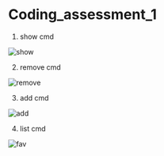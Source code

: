 # Coding_assessment_1

1) show cmd
   
![show](https://github.com/user-attachments/assets/83d5dd39-bcde-4bc0-9ca8-4eca2ca7a688)

2) remove cmd
   
![remove](https://github.com/user-attachments/assets/f51b7b9e-7bea-4df2-9870-560d410d16f1)

3) add cmd


![add](https://github.com/user-attachments/assets/15690840-3029-4d99-b2b0-117fac0d9b92)

4) list cmd

   
![fav](https://github.com/user-attachments/assets/79d48afc-b1ba-442f-bc77-5c966c598a2e)

